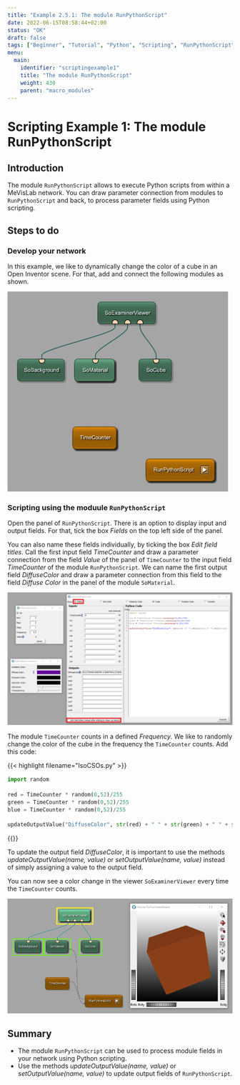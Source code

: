 ```yaml
---
title: "Example 2.5.1: The module RunPythonScript"
date: 2022-06-15T08:58:44+02:00
status: "OK"
draft: false
tags: ["Beginner", "Tutorial", "Python", "Scripting", "RunPythonScript"]
menu: 
  main:
    identifier: "scriptingexample1"
    title: "The module RunPythonScript"
    weight: 430
    parent: "macro_modules"
---
```


# Scripting Example 1: The module RunPythonScript
## Introduction

The module `RunPythonScript` allows to execute Python scripts from within a MeVisLab network. You can draw parameter connection from modules to `RunPythonScript` and back, to process parameter fields using Python scripting. 

## Steps to do
### Develop your network

In this example, we like to dynamically change the color of a cube in an Open Inventor scene. For that, add and connect the following modules as shown. 

![RunPythonScript Example](/images/tutorials/basicmechanics/Scripting_06.png "RunPythonScript")

### Scripting using the moduule `RunPythonScript`

Open the panel of `RunPythonScript`. There is an option to display input and output fields. For that, tick the box *Fields* on the top left side of the panel. 

You can also name these fields individually, by ticking the box *Edit field titles*. Call the first input field *TimeCounter* and draw a parameter connection from the field *Value* of the panel of `TimeCounter` to the input field *TimeCounter* of the module `RunPythonScript`.
We can name the first output field *DiffuseColor* and draw a parameter connection from this field to the field *Diffuse Color* in the panel of the module `SoMaterial`.

![TimeCounter](/images/tutorials/basicmechanics/Scripting_07.png "TimeCounter")

The module `TimeCounter` counts in a defined *Frequency*. We like to randomly change the color of the cube in the frequency the `TimeCounter` counts. Add this code:

{{< highlight filename="IsoCSOs.py" >}}
```Python
import random

red = TimeCounter * random(0,52)/255
green = TimeCounter * random(0,52)/255
blue = TimeCounter * random(0,52)/255

updateOutputValue("DiffuseColor", str(red) + " " + str(green) + " " + str(blue))
```
{{</highlight>}}

To update the output field *DiffuseColor*, it is important to use the methods *updateOutputValue(name, value)* or *setOutputValue(name, value)* instead of simply assigning a value to the output field.

You can now see a color change in the viewer `SoExaminerViewer` every time the `TimeCounter` counts.

![Triggered color change](/images/tutorials/basicmechanics/Scripting_08.png "Triggered color change")


## Summary
* The module `RunPythonScript` can be used to process module fields in your network using Python scripting.
* Use the methods *updateOutputValue(name, value)* or *setOutputValue(name, value)* to update output fields of `RunPythonScript`.